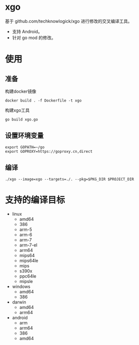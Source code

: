 # xgo
基于 github.com/techknowlogick/xgo 进行修改的交叉编译工具。  
- 支持 Android。
- 针对 go mod 的修改。

# 使用
## 准备
构建docker镜像
```
docker build . -f Dockerfile -t xgo
```

构建xgo工具
```
go build xgo.go
```

## 设置环境变量
```
export GOPATH=~/go
export GOPROXY=https://goproxy.cn,direct
```

## 编译
```
./xgo --image=xgo --targets=./. --pkg=$PKG_DIR $PROJECT_DIR
```

# 支持的编译目标
- linux
  - amd64
  - 386
  - arm-5
  - arm-6
  - arm-7
  - arm-7-el
  - arm64
  - mips64
  - mips64le
  - mips
  - s390x
  - ppc64le
  - mipsle
- windows
  - amd64
  - 386
- darwin
  - amd64
  - arm64
- android
  - arm
  - arm64
  - 386
  - amd64